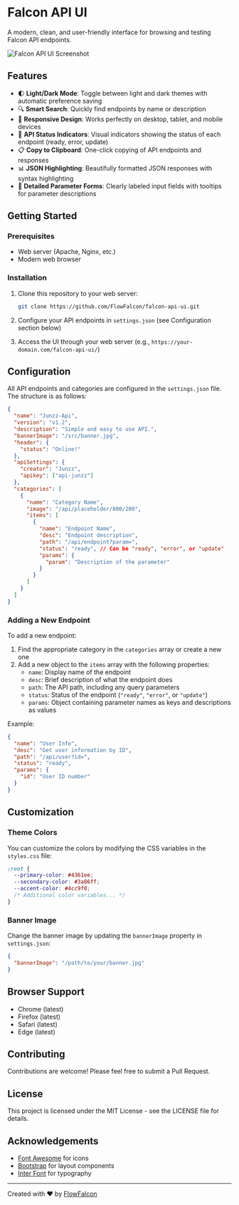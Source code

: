# Falcon API UI

A modern, clean, and user-friendly interface for browsing and testing Falcon API endpoints.

![Falcon API UI Screenshot](image.png)

## Features

- 🌓 **Light/Dark Mode**: Toggle between light and dark themes with automatic preference saving
- 🔍 **Smart Search**: Quickly find endpoints by name or description
- 📱 **Responsive Design**: Works perfectly on desktop, tablet, and mobile devices
- 🔄 **API Status Indicators**: Visual indicators showing the status of each endpoint (ready, error, update)
- 📋 **Copy to Clipboard**: One-click copying of API endpoints and responses
- 📊 **JSON Highlighting**: Beautifully formatted JSON responses with syntax highlighting
- 📝 **Detailed Parameter Forms**: Clearly labeled input fields with tooltips for parameter descriptions

## Getting Started

### Prerequisites

- Web server (Apache, Nginx, etc.)
- Modern web browser

### Installation

1. Clone this repository to your web server:
   ```bash
   git clone https://github.com/FlowFalcon/falcon-api-ui.git
   ```

2. Configure your API endpoints in `settings.json` (see Configuration section below)

3. Access the UI through your web server (e.g., `https://your-domain.com/falcon-api-ui/`)

## Configuration

All API endpoints and categories are configured in the `settings.json` file. The structure is as follows:

```json
{
  "name": "Junzz-Api",
  "version": "v1.2",
  "description": "Simple and easy to use API.",
  "bannerImage": "/src/banner.jpg",
  "header": {
    "status": "Online!"
  },
  "apiSettings": {
    "creator": "Junzz", 
    "apikey": ["api-junzz"]
  },
  "categories": [
    {
      "name": "Category Name",
      "image": "/api/placeholder/800/200",
      "items": [
        {
          "name": "Endpoint Name",
          "desc": "Endpoint description",
          "path": "/api/endpoint?param=",
          "status": "ready", // Can be "ready", "error", or "update"
          "params": {
            "param": "Description of the parameter"
          }
        }
      ]
    }
  ]
}
```

### Adding a New Endpoint

To add a new endpoint:

1. Find the appropriate category in the `categories` array or create a new one
2. Add a new object to the `items` array with the following properties:
   - `name`: Display name of the endpoint
   - `desc`: Brief description of what the endpoint does
   - `path`: The API path, including any query parameters
   - `status`: Status of the endpoint (`"ready"`, `"error"`, or `"update"`)
   - `params`: Object containing parameter names as keys and descriptions as values

Example:
```json
{
  "name": "User Info",
  "desc": "Get user information by ID",
  "path": "/api/user?id=",
  "status": "ready",
  "params": {
    "id": "User ID number"
  }
}
```

## Customization

### Theme Colors

You can customize the colors by modifying the CSS variables in the `styles.css` file:

```css
:root {
  --primary-color: #4361ee;
  --secondary-color: #3a86ff;
  --accent-color: #4cc9f0;
  /* Additional color variables... */
}
```

### Banner Image

Change the banner image by updating the `bannerImage` property in `settings.json`:

```json
{
  "bannerImage": "/path/to/your/banner.jpg"
}
```

## Browser Support

- Chrome (latest)
- Firefox (latest)
- Safari (latest)
- Edge (latest)

## Contributing

Contributions are welcome! Please feel free to submit a Pull Request.

## License

This project is licensed under the MIT License - see the LICENSE file for details.

## Acknowledgements

- [Font Awesome](https://fontawesome.com/) for icons
- [Bootstrap](https://getbootstrap.com/) for layout components
- [Inter Font](https://fonts.google.com/specimen/Inter) for typography

---

Created with ❤️ by [FlowFalcon](https://github.com/Juna201)

